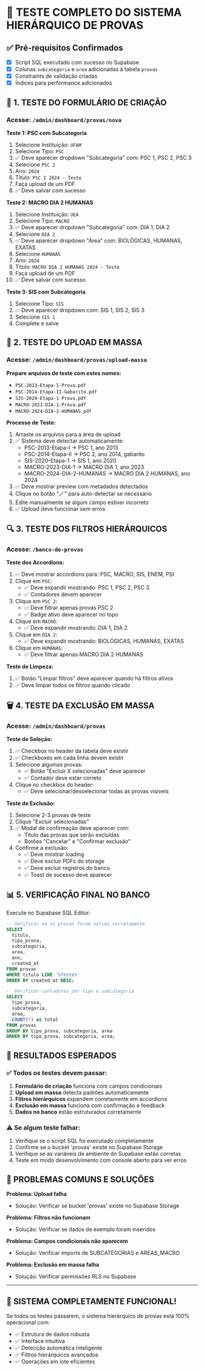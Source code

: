 # 🧪 TESTE COMPLETO DO SISTEMA HIERÁRQUICO DE PROVAS

## ✅ Pré-requisitos Confirmados
- [x] Script SQL executado com sucesso no Supabase
- [x] Colunas `subcategoria` e `area` adicionadas à tabela `provas`
- [x] Constraints de validação criadas
- [x] Índices para performance adicionados

## 🔧 1. TESTE DO FORMULÁRIO DE CRIAÇÃO

### Acesse: `/admin/dashboard/provas/nova`

**Teste 1: PSC com Subcategoria**
1. Selecione Instituição: `UFAM`
2. Selecione Tipo: `PSC`
3. ✅ Deve aparecer dropdown "Subcategoria" com: PSC 1, PSC 2, PSC 3
4. Selecione `PSC 2`
5. Ano: `2024`
6. Título: `PSC 2 2024 - Teste`
7. Faça upload de um PDF
8. ✅ Deve salvar com sucesso

**Teste 2: MACRO DIA 2 HUMANAS**
1. Selecione Instituição: `UEA`
2. Selecione Tipo: `MACRO`
3. ✅ Deve aparecer dropdown "Subcategoria" com: DIA 1, DIA 2
4. Selecione `DIA 2`
5. ✅ Deve aparecer dropdown "Área" com: BIOLÓGICAS, HUMANAS, EXATAS
6. Selecione `HUMANAS`
7. Ano: `2024`
8. Título: `MACRO DIA 2 HUMANAS 2024 - Teste`
9. Faça upload de um PDF
10. ✅ Deve salvar com sucesso

**Teste 3: SIS com Subcategoria**
1. Selecione Tipo: `SIS`
2. ✅ Deve aparecer dropdown com: SIS 1, SIS 2, SIS 3
3. Selecione `SIS 1`
4. Complete e salve

## 🚀 2. TESTE DO UPLOAD EM MASSA

### Acesse: `/admin/dashboard/provas/upload-massa`

**Prepare arquivos de teste com estes nomes:**
- `PSC-2013-Etapa-I-Prova.pdf`
- `PSC-2014-Etapa-II-Gabarito.pdf`
- `SIS-2020-Etapa-1-Prova.pdf`
- `MACRO-2023-DIA-1-Prova.pdf`
- `MACRO-2024-DIA-2-HUMANAS.pdf`

**Processo de Teste:**
1. Arraste os arquivos para a área de upload
2. ✅ Sistema deve detectar automaticamente:
   - PSC-2013-Etapa-I → PSC 1, ano 2013
   - PSC-2014-Etapa-II → PSC 2, ano 2014, gabarito
   - SIS-2020-Etapa-1 → SIS 1, ano 2020
   - MACRO-2023-DIA-1 → MACRO DIA 1, ano 2023
   - MACRO-2024-DIA-2-HUMANAS → MACRO DIA 2 HUMANAS, ano 2024
3. ✅ Deve mostrar preview com metadados detectados
4. Clique no botão "🪄" para auto-detectar se necessário
5. Edite manualmente se algum campo estiver incorreto
6. ✅ Upload deve funcionar sem erros

## 🔍 3. TESTE DOS FILTROS HIERÁRQUICOS

### Acesse: `/banco-de-provas`

**Teste dos Accordions:**
1. ✅ Deve mostrar accordions para: PSC, MACRO, SIS, ENEM, PSI
2. Clique em `PSC`:
   - ✅ Deve expandir mostrando: PSC 1, PSC 2, PSC 3
   - ✅ Contadores devem aparecer
3. Clique em `PSC 2`:
   - ✅ Deve filtrar apenas provas PSC 2
   - ✅ Badge ativo deve aparecer no topo
4. Clique em `MACRO`:
   - ✅ Deve expandir mostrando: DIA 1, DIA 2
5. Clique em `DIA 2`:
   - ✅ Deve expandir mostrando: BIOLÓGICAS, HUMANAS, EXATAS
6. Clique em `HUMANAS`:
   - ✅ Deve filtrar apenas MACRO DIA 2 HUMANAS

**Teste de Limpeza:**
1. ✅ Botão "Limpar filtros" deve aparecer quando há filtros ativos
2. ✅ Deve limpar todos os filtros quando clicado

## 🗑️ 4. TESTE DA EXCLUSÃO EM MASSA

### Acesse: `/admin/dashboard/provas`

**Teste de Seleção:**
1. ✅ Checkbox no header da tabela deve existir
2. ✅ Checkboxes em cada linha devem existir
3. Selecione algumas provas:
   - ✅ Botão "Excluir X selecionadas" deve aparecer
   - ✅ Contador deve estar correto
4. Clique no checkbox do header:
   - ✅ Deve selecionar/desselecionar todas as provas visíveis

**Teste de Exclusão:**
1. Selecione 2-3 provas de teste
2. Clique "Excluir selecionadas"
3. ✅ Modal de confirmação deve aparecer com:
   - Título das provas que serão excluídas
   - Botões "Cancelar" e "Confirmar exclusão"
4. Confirme a exclusão:
   - ✅ Deve mostrar loading
   - ✅ Deve excluir PDFs do storage
   - ✅ Deve excluir registros do banco
   - ✅ Toast de sucesso deve aparecer

## 📊 5. VERIFICAÇÃO FINAL NO BANCO

Execute no Supabase SQL Editor:

```sql
-- Verificar se as provas foram salvas corretamente
SELECT 
  titulo,
  tipo_prova,
  subcategoria,
  area,
  ano,
  created_at
FROM provas 
WHERE titulo LIKE '%Teste%'
ORDER BY created_at DESC;

-- Verificar contadores por tipo e subcategoria
SELECT 
  tipo_prova,
  subcategoria,
  area,
  COUNT(*) as total
FROM provas 
GROUP BY tipo_prova, subcategoria, area
ORDER BY tipo_prova, subcategoria, area;
```

## 🎯 RESULTADOS ESPERADOS

### ✅ Todos os testes devem passar:
1. **Formulário de criação** funciona com campos condicionais
2. **Upload em massa** detecta padrões automaticamente
3. **Filtros hierárquicos** expandem corretamente em accordions
4. **Exclusão em massa** funciona com confirmação e feedback
5. **Dados no banco** estão estruturados corretamente

### ⚠️ Se algum teste falhar:
1. Verifique se o script SQL foi executado completamente
2. Confirme se o bucket 'provas' existe no Supabase Storage
3. Verifique se as variáveis de ambiente do Supabase estão corretas
4. Teste em modo desenvolvimento com console aberto para ver erros

## 🚨 PROBLEMAS COMUNS E SOLUÇÕES

**Problema: Upload falha**
- Solução: Verificar se bucket 'provas' existe no Supabase Storage

**Problema: Filtros não funcionam**
- Solução: Verificar se dados de exemplo foram inseridos

**Problema: Campos condicionais não aparecem**
- Solução: Verificar imports de SUBCATEGORIAS e AREAS_MACRO

**Problema: Exclusão em massa falha**
- Solução: Verificar permissões RLS no Supabase

---

## 🎉 SISTEMA COMPLETAMENTE FUNCIONAL!

Se todos os testes passarem, o sistema hierárquico de provas está 100% operacional com:
- ✅ Estrutura de dados robusta
- ✅ Interface intuitiva
- ✅ Detecção automática inteligente
- ✅ Filtros hierárquicos avançados
- ✅ Operações em lote eficientes